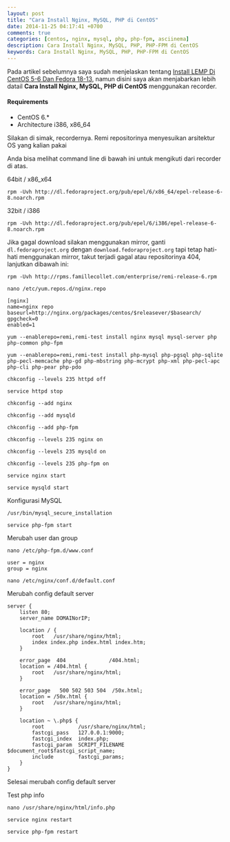 ```yaml
---
layout: post
title: "Cara Install Nginx, MySQL, PHP di CentOS"
date: 2014-11-25 04:17:41 +0700
comments: true
categories: [centos, nginx, mysql, php, php-fpm, asciinema]
description: Cara Install Nginx, MySQL, PHP, PHP-FPM di CentOS
keywords: Cara Install Nginx, MySQL, PHP, PHP-FPM di CentOS
---
```

Pada artikel sebelumnya saya sudah menjelaskan tentang [Install LEMP Di CentOS 5-6 Dan Fedora 18-13](/article/2014/09/03/install-lemp-di-centos-5-6-dan-fedora-18-13/), namun disini saya akan menjabarkan lebih datail **Cara Install Nginx, MySQL, PHP di CentOS** menggunakan recorder.

#### Requirements
   - CentOS 6.*
   - Architecture i386, x86_64

Silakan di simak, recordernya. Remi repositorinya menyesuikan arsitektur OS yang kalian pakai
<!--more-->
<script type="text/javascript" src="https://asciinema.org/a/14190.js" id="asciicast-14190" async></script>

Anda bisa melihat command line di bawah ini untuk mengikuti dari recorder di atas.

64bit / x86_x64
```
rpm -Uvh http://dl.fedoraproject.org/pub/epel/6/x86_64/epel-release-6-8.noarch.rpm
```
32bit / i386
```
rpm -Uvh http://dl.fedoraproject.org/pub/epel/6/i386/epel-release-6-8.noarch.rpm
```

Jika gagal download silakan menggunakan mirror, ganti `dl.fedoraproject.org` dengan `download.fedoraproject.org` tapi tetap hati-hati menggunakan mirror, takut terjadi gagal atau repositorinya 404, lanjutkan dibawah ini:

```
rpm -Uvh http://rpms.famillecollet.com/enterprise/remi-release-6.rpm
```

```
nano /etc/yum.repos.d/nginx.repo
```

```
[nginx]
name=nginx repo
baseurl=http://nginx.org/packages/centos/$releasever/$basearch/
gpgcheck=0
enabled=1
```

```
yum --enablerepo=remi,remi-test install nginx mysql mysql-server php php-common php-fpm
```

```
yum --enablerepo=remi,remi-test install php-mysql php-pgsql php-sqlite php-pecl-memcache php-gd php-mbstring php-mcrypt php-xml php-pecl-apc php-cli php-pear php-pdo
```

```
chkconfig --levels 235 httpd off
```
```
service httpd stop
```

```
chkconfig --add nginx
```
```
chkconfig --add mysqld
```
```
chkconfig --add php-fpm
```

```
chkconfig --levels 235 nginx on
```
```
chkconfig --levels 235 mysqld on
```
```
chkconfig --levels 235 php-fpm on
```

```
service nginx start
```

```
service mysqld start
```
Konfigurasi MySQL
```
/usr/bin/mysql_secure_installation
```

```
service php-fpm start
```

Merubah user dan group
```
nano /etc/php-fpm.d/www.conf
```

```
user = nginx
group = nginx
```

```
nano /etc/nginx/conf.d/default.conf
```

Merubah config default server

```
server {
    listen 80;
    server_name DOMAINorIP;

    location / {
        root   /usr/share/nginx/html;
        index index.php index.html index.htm;
    }

    error_page  404              /404.html;
    location = /404.html {
        root   /usr/share/nginx/html;
    }

    error_page   500 502 503 504  /50x.html;
    location = /50x.html {
        root   /usr/share/nginx/html;
    }

    location ~ \.php$ {
        root           /usr/share/nginx/html;
        fastcgi_pass   127.0.0.1:9000;
        fastcgi_index  index.php;
        fastcgi_param  SCRIPT_FILENAME $document_root$fastcgi_script_name;
        include        fastcgi_params;
    }
}
```

Selesai merubah config default server

Test php info
```
nano /usr/share/nginx/html/info.php
```

```
service nginx restart
```
```
service php-fpm restart
```